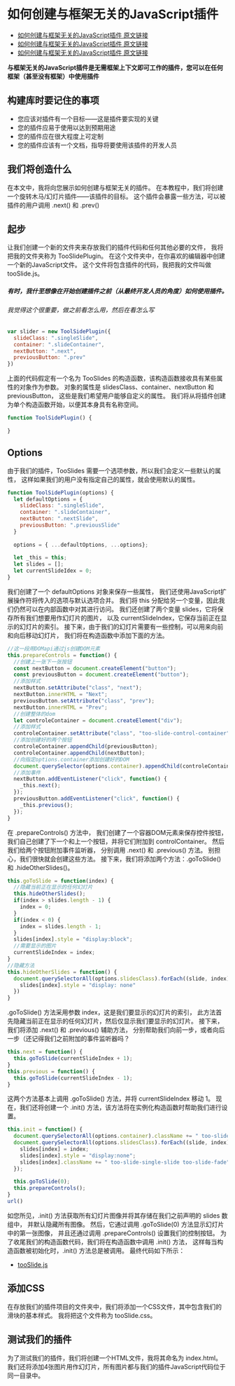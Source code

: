 # 如何创建与框架无关的JavaScript插件
* [如何创建与框架无关的JavaScript插件 原文链接](https://juejin.im/post/6893841214186094606)
* [如何创建与框架无关的JavaScript插件 原文链接](https://juejin.im/post/6893841214186094606)
* [如何创建与框架无关的JavaScript插件 原文链接](https://juejin.im/post/6893841214186094606)

**与框架无关的JavaScript插件是无需框架上下文即可工作的插件，您可以在任何框架（甚至没有框架）中使用插件**
## 构建库时要记住的事项
* 您应该对插件有一个目标——这是插件要实现的关键
* 您的插件应易于使用以达到预期用途
* 您的插件应在很大程度上可定制
* 您的插件应该有一个文档，指导将要使用该插件的开发人员

## 我们将创造什么
在本文中，我将向您展示如何创建与框架无关的插件。
在本教程中，我们将创建一个旋转木马/幻灯片插件——该插件的目标。
这个插件会暴露一些方法，可以被插件的用户调用 .next() 和 .prev()

## 起步
让我们创建一个新的文件夹来存放我们的插件代码和任何其他必要的文件，
我将把我的文件夹称为 TooSlidePlugin。
在这个文件夹中，在你喜欢的编辑器中创建一个新的JavaScript文件。
这个文件将包含插件的代码，我把我的文件叫做 tooSlide.js。
##### 有时，我什至想像在开始创建插件之前（从最终开发人员的角度）如何使用插件。
###### 我觉得这个很重要，做之前看怎么用，然后在看怎么写
```js
var slider = new ToolSidePlugin({
  slideClass: ".singleSlide",
  container: ".slideContainer",
  nextButton: ".next",
  previousButton: ".prev"
})
```
上面的代码假定有一个名为 TooSlides 的构造函数，该构造函数接收具有某些属性的对象作为参数。
对象的属性是 slidesClass、container、nextButton 和 previousButton，
这些是我们希望用户能够自定义的属性。
我们将从将插件创建为单个构造函数开始，以便其本身具有名称空间。
```js
function ToolSidePlugin() {
  
}
```
## Options
由于我们的插件，TooSlides 需要一个选项参数，所以我们会定义一些默认的属性，
这样如果我们的用户没有指定自己的属性，就会使用默认的属性。
```js
function ToolSidePlugin(options) {
  let defaultOptions = {
    slideClass: ".singleSlide",
    container: ".slideContainer",
    nextButton: ".nextSlide",
    previousButton: ".previousSlide"
  }
  
  options = { ...defaultOptions, ...options};
  
  let _this = this;
  let slides = [];
  let currentSlideIdex = 0;
}
```
我们创建了一个 defaultOptions 对象来保存一些属性，
我们还使用JavaScript扩展操作符将传入的选项与默认选项合并。
我们将 this 分配给另一个变量，因此我们仍然可以在内部函数中对其进行访问。
我们还创建了两个变量 slides，它将保存所有我们想要用作幻灯片的图片，
以及 currentSlideIndex，它保存当前正在显示的幻灯片的索引。
接下来，由于我们的幻灯片需要有一些控制，可以用来向前和向后移动幻灯片，
我们将在构造函数中添加下面的方法。

```js
//这一段用DOMapi通过js创建DOM元素
this.prepareControls = function() {
  //创建上一张下一张按钮
  const nextButton = document.createElement("button");
  const previousButton = document.createElement("button");
  //添加样式
  nextButton.setAttribute("class", "next");
  nextButton.innerHTML = "Next";
  previousButton.setAttribute("class", "prev");
  nextButton.innerHTML = "Prev";
  //创建整体的dom
  let controleContainer = document.createElement("div");
  //添加样式
  controleContainer.setAttribute("class", "too-slide-control-container");
  //添加创建好的两个按钮
  controleContainer.appendChild(previousButton);
  controleContainer.appendChild(nextButton);
  //向指定options.container添加创建好的DOM
  document.querySelector(options.container).appendChild(controleContainer);
  //添加事件
  nextButton.addEventListener("click", function() {
    _this.next();
  });
  previousButton.addEventListener("click", function() {
    _this.previous();
  });
}
```
在 .prepareControls() 方法中，
我们创建了一个容器DOM元素来保存控件按钮，
我们自己创建了下一个和上一个按钮，并将它们附加到 controlContainer。
然后我们给两个按钮附加事件监听器，
分别调用 .next() 和 .previous() 方法。
别担心，我们很快就会创建这些方法。
接下来，我们将添加两个方法：.goToSlide() 和 .hideOtherSlides()。
```js
this.goToSlide = function(index) {
  //隐藏当前正在显示的任何幻灯片
  this.hideOtherSlides();
  if(index > slides.length - 1) {
    index = 0;
  }
  if(index < 0) {
    index = slides.length - 1;
  }
  slides[index].style = "display:block";
  //需要显示的图片
  currentSlideIndex = index;
}
//隐藏方法
this.hideOtherSlides = function() {
  document.querySelectorAll(options.slidesClass).forEach((slide, index) => {
    slides[index].style = "display: none"
  })
}
```
.goToSlide() 方法采用参数 index，这是我们要显示的幻灯片的索引，
此方法首先隐藏当前正在显示的任何幻灯片，然后仅显示我们要显示的幻灯片。
接下来，我们将添加 .next() 和 .previous() 辅助方法，
分别帮助我们向前一步，或者向后一步（还记得我们之前附加的事件监听器吗？
```js
this.next = function() {
  this.goToSlide(currentSlideIndex + 1);
}
this.previous = function() {
  this.goToSlide(currentSlideIndex - 1);
}
```
这两个方法基本上调用 .goToSlide() 方法，并将 currentSlideIndex 移动 1。
现在，我们还将创建一个 .init() 方法，该方法将在实例化构造函数时帮助我们进行设置。
```js
this.init = function() {
  document.querySelectorAll(options.container).className += " too-slide-slider-container";
  document.querySelectorAll(options.slidesClass).forEach((slide, index) => {
    slides[index] = index;
    slides[index].style = "display:none";
    slides[index].className += " too-slide-single-slide too-slide-fade";
  });
  
  this.goToSlide(0);
  this.prepareControls();
}
url()
```
如您所见，.init() 方法获取所有幻灯片图像并将其存储在我们之前声明的 slides 数组中，
并默认隐藏所有图像。
然后，它通过调用 .goToSlide(0) 方法显示幻灯片中的第一张图像，
并且还通过调用 .prepareControls() 设置我们的控制按钮。
为了收尾我们的构造函数代码，我们将在构造函数中调用 .init() 方法，
这样每当构造函数被初始化时，.init() 方法总是被调用。
最终代码如下所示：
* [tooSlide.js](https://github.com/guopeng1129972/blog/blob/main/dome/002/TooSlidePlugin/tooSlide.js)

## 添加CSS
在存放我们的插件项目的文件夹中，我们将添加一个CSS文件，其中包含我们的滑块的基本样式。
我将把这个文件称为 tooSlide.css。

## 测试我们的插件
为了测试我们的插件，我们将创建一个HTML文件，我将其命名为 index.html。
我们还将添加4张图片用作幻灯片，所有图片都与我们的插件JavaScript代码位于同一目录中。
